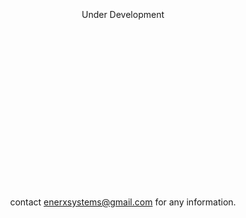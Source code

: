 <br><br><br><br><br><br><br>
<p align = "center">Under Development</p>
<br><br><br><br><br><br><br><br><br><br><br><br><br><br><br>
<p align = "center"> contact <a href = "mailto:enerxsystems@gmail.com">enerxsystems@gmail.com</a> for any information.</p>
